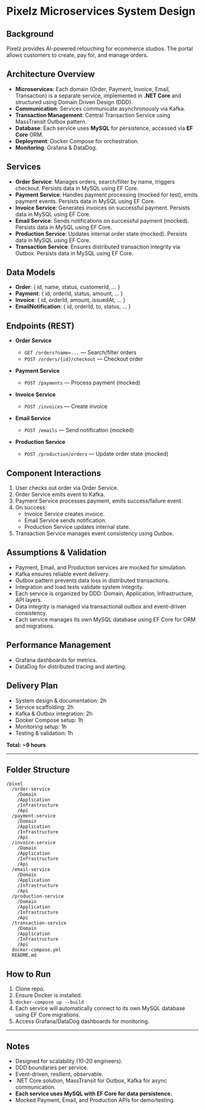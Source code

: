 # Pixelz Microservices System Design

## Background

Pixelz provides AI-powered retouching for ecommerce studios. The portal allows customers to create, pay for, and manage orders.

## Architecture Overview

- **Microservices**: Each domain (Order, Payment, Invoice, Email, Transaction) is a separate service, implemented in **.NET Core** and structured using Domain Driven Design (DDD).
- **Communication**: Services communicate asynchronously via Kafka.
- **Transaction Management**: Central Transaction Service using MassTransit Outbox pattern.
- **Database**: Each service uses **MySQL** for persistence, accessed via **EF Core** ORM.
- **Deployment**: Docker Compose for orchestration.
- **Monitoring**: Grafana & DataDog.

## Services

- **Order Service**: Manages orders, search/filter by name, triggers checkout. Persists data in MySQL using EF Core.
- **Payment Service**: Handles payment processing (mocked for test), emits payment events. Persists data in MySQL using EF Core.
- **Invoice Service**: Generates invoices on successful payment. Persists data in MySQL using EF Core.
- **Email Service**: Sends notifications on successful payment (mocked). Persists data in MySQL using EF Core.
- **Production Service**: Updates internal order state (mocked). Persists data in MySQL using EF Core.
- **Transaction Service**: Ensures distributed transaction integrity via Outbox. Persists data in MySQL using EF Core.

## Data Models

- **Order**: { id, name, status, customerId, ... }
- **Payment**: { id, orderId, status, amount, ... }
- **Invoice**: { id, orderId, amount, issuedAt, ... }
- **EmailNotification**: { id, orderId, to, status, ... }

## Endpoints (REST)

- **Order Service**
  - `GET /orders?name=...` — Search/filter orders
  - `POST /orders/{id}/checkout` — Checkout order

- **Payment Service**
  - `POST /payments` — Process payment (mocked)

- **Invoice Service**
  - `POST /invoices` — Create invoice

- **Email Service**
  - `POST /emails` — Send notification (mocked)

- **Production Service**
  - `POST /production/orders` — Update order state (mocked)

## Component Interactions

1. User checks out order via Order Service.
2. Order Service emits event to Kafka.
3. Payment Service processes payment, emits success/failure event.
4. On success:
   - Invoice Service creates invoice.
   - Email Service sends notification.
   - Production Service updates internal state.
5. Transaction Service manages event consistency using Outbox.

## Assumptions & Validation

- Payment, Email, and Production services are mocked for simulation.
- Kafka ensures reliable event delivery.
- Outbox pattern prevents data loss in distributed transactions.
- Integration and load tests validate system integrity.
- Each service is organized by DDD: Domain, Application, Infrastructure, API layers.
- Data integrity is managed via transactional outbox and event-driven consistency.
- Each service manages its own MySQL database using EF Core for ORM and migrations.

## Performance Management

- Grafana dashboards for metrics.
- DataDog for distributed tracing and alerting.

## Delivery Plan

- System design & documentation: 2h
- Service scaffolding: 2h
- Kafka & Outbox integration: 2h
- Docker Compose setup: 1h
- Monitoring setup: 1h
- Testing & validation: 1h

**Total: ~9 hours**

---

## Folder Structure

```
/pixel
  /order-service
    /Domain
    /Application
    /Infrastructure
    /Api
  /payment-service
    /Domain
    /Application
    /Infrastructure
    /Api
  /invoice-service
    /Domain
    /Application
    /Infrastructure
    /Api
  /email-service
    /Domain
    /Application
    /Infrastructure
    /Api
  /production-service
    /Domain
    /Application
    /Infrastructure
    /Api
  /transaction-service
    /Domain
    /Application
    /Infrastructure
    /Api
  docker-compose.yml
  README.md
```

## How to Run

1. Clone repo.
2. Ensure Docker is installed.
3. `docker-compose up --build`
4. Each service will automatically connect to its own MySQL database using EF Core migrations.
5. Access Grafana/DataDog dashboards for monitoring.

---

## Notes

- Designed for scalability (10-20 engineers).
- DDD boundaries per service.
- Event-driven, resilient, observable.
- .NET Core solution, MassTransit for Outbox, Kafka for async communication.
- **Each service uses MySQL with EF Core for data persistence.**
- Mocked Payment, Email, and Production APIs for demo/testing.
